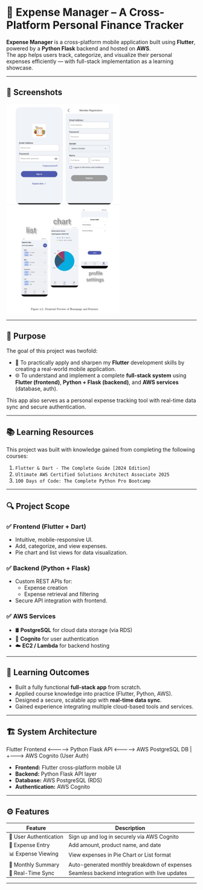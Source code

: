 # 💸 Expense Manager – A Cross-Platform Personal Finance Tracker

**Expense Manager** is a cross-platform mobile application built using **Flutter**, powered by a **Python Flask** backend and hosted on **AWS**.  
The app helps users track, categorize, and visualize their personal expenses efficiently — with full-stack implementation as a learning showcase.

---

## 📱 Screenshots

<img src="ss1.jpg" alt="App Screenshot 1" width="300"/> <img src="ss2.jpg" alt="App Screenshot 2" width="300"/>

---

## 🎯 Purpose

The goal of this project was twofold:
- 📱 To practically apply and sharpen my **Flutter** development skills by creating a real-world mobile application.
- 🌐 To understand and implement a complete **full-stack system** using **Flutter (frontend)**, **Python + Flask (backend)**, and **AWS services** (database, auth).

This app also serves as a personal expense tracking tool with real-time data sync and secure authentication.

---

## 📚 Learning Resources

This project was built with knowledge gained from completing the following courses:

1. `Flutter & Dart - The Complete Guide [2024 Edition]`
2. `Ultimate AWS Certified Solutions Architect Associate 2025`
3. `100 Days of Code: The Complete Python Pro Bootcamp`

---

## 🔍 Project Scope

### ✅ Frontend (Flutter + Dart)
- Intuitive, mobile-responsive UI.
- Add, categorize, and view expenses.
- Pie chart and list views for data visualization.

### ✅ Backend (Python + Flask)
- Custom REST APIs for:
  - Expense creation
  - Expense retrieval and filtering
- Secure API integration with frontend.

### ✅ AWS Services
- 🛢️ **PostgreSQL** for cloud data storage (via RDS)
- 🔐 **Cognito** for user authentication
- ☁️ **EC2 / Lambda** for backend hosting

---

## 🧠 Learning Outcomes

- Built a fully functional **full-stack app** from scratch.
- Applied course knowledge into practice (Flutter, Python, AWS).
- Designed a secure, scalable app with **real-time data sync**.
- Gained experience integrating multiple cloud-based tools and services.

---

## 🏗️ System Architecture
Flutter Frontend <-----> Python Flask API <-----> AWS PostgreSQL DB
|
+---> AWS Cognito (User Auth)


- **Frontend:** Flutter cross-platform mobile UI
- **Backend:** Python Flask API layer
- **Database:** AWS PostgreSQL (RDS)
- **Authentication:** AWS Cognito

---

## ⚙️ Features

| Feature                         | Description                                           |
| ------------------------------ | ----------------------------------------------------- |
| 🔐 User Authentication         | Sign up and log in securely via AWS Cognito          |
| 💾 Expense Entry               | Add amount, product name, and date                   |
| 📊 Expense Viewing             | View expenses in Pie Chart or List format            |
| 📆 Monthly Summary             | Auto-generated monthly breakdown of expenses         |
| 🔁 Real-Time Sync              | Seamless backend integration with live updates       |

---



